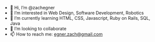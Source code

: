 - 👋 Hi, I’m @zachegner
- 👀 I’m interested in Web Design, Software Development, Robotics
- 🌱 I’m currently learning HTML, CSS, Javascript, Ruby on Rails, SQL, Java
- 💞️ I’m looking to collaborate
- 📫 How to reach me: egner.zach@gmail.com
